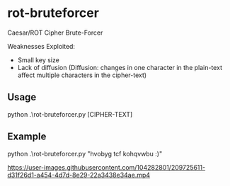# rot-bruteforcer
Caesar/ROT Cipher Brute-Forcer

Weaknesses Exploited:
- Small key size
- Lack of diffusion
(Diffusion: changes in one character in the plain-text affect multiple characters in the cipher-text)

## Usage
python .\rot-bruteforcer.py [CIPHER-TEXT]

## Example
python .\rot-bruteforcer.py "hvobyg tcf kohqvwbu :)"


https://user-images.githubusercontent.com/104282801/209725611-d31f26d1-a454-4d7d-8e29-22a3438e34ae.mp4

